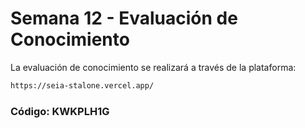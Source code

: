 # Semana 12 - Evaluación de Conocimiento
La evaluación de conocimiento se realizará a través de la plataforma:
```bash
https://seia-stalone.vercel.app/
```

### Código: KWKPLH1G

